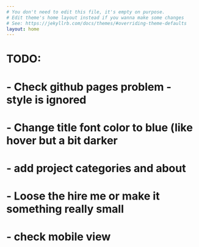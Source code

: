 ```yaml
---
# You don't need to edit this file, it's empty on purpose.
# Edit theme's home layout instead if you wanna make some changes
# See: https://jekyllrb.com/docs/themes/#overriding-theme-defaults
layout: home
---
```

# TODO:
# - Check github pages problem - style is ignored
# - Change title font color to blue (like hover but a bit darker
# - add project categories and about
# - Loose the hire me or make it something really small
# - check mobile view
